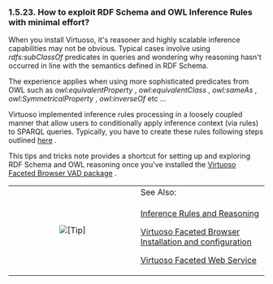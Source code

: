 <div>

<div>

<div>

<div>

### 1.5.23. How to exploit RDF Schema and OWL Inference Rules with minimal effort?

</div>

</div>

</div>

When you install Virtuoso, it's reasoner and highly scalable inference
capabilities may not be obvious. Typical cases involve using
<span class="emphasis">*rdfs:subClassOf*</span> predicates in queries
and wondering why reasoning hasn't occurred in line with the semantics
defined in RDF Schema.

The experience applies when using more sophisticated predicates from OWL
such as <span class="emphasis">*owl:equivalentProperty*</span> ,
<span class="emphasis">*owl:equivalentClass*</span> ,
<span class="emphasis">*owl:sameAs*</span> ,
<span class="emphasis">*owl:SymmetricalProperty*</span> ,
<span class="emphasis">*owl:inverseOf*</span> etc ...

Virtuoso implemented inference rules processing in a loosely coupled
manner that allow users to conditionally apply inference context (via
rules) to SPARQL queries. Typically, you have to create these rules
following steps outlined <a href="rdfsparqlrule.html" class="link"
title="16.14. Inference Rules &amp; Reasoning">here</a> .

This tips and tricks note provides a shortcut for setting up and
exploring RDF Schema and OWL reasoning once you've installed the <a
href="http://s3.amazonaws.com/opldownload/uda/vad-packages/6.1/virtuoso/fct_dav.vad"
class="ulink" target="_top">Virtuoso Faceted Browser VAD package</a> .

<div>

<table data-border="0" data-summary="Tip: See Also:">
<colgroup>
<col style="width: 50%" />
<col style="width: 50%" />
</colgroup>
<tbody>
<tr class="odd">
<td rowspan="2" style="text-align: center;" data-valign="top"
width="25"><img src="images/tip.png" alt="[Tip]" /></td>
<td style="text-align: left;">See Also:</td>
</tr>
<tr class="even">
<td style="text-align: left;" data-valign="top"><p><a
href="rdfsparqlrule.html" class="link"
title="16.14. Inference Rules &amp; Reasoning">Inference Rules and
Reasoning</a></p>
<p><a
href="http://virtuoso.openlinksw.com/dataspace/dav/wiki/Main/VirtFacetBrowserInstallConfig"
class="ulink" target="_top">Virtuoso Faceted Browser Installation and
configuration</a></p>
<p><a
href="http://virtuoso.openlinksw.com/dataspace/dav/wiki/Main/VirtuosoFacetsWebService"
class="ulink" target="_top">Virtuoso Faceted Web Service</a></p></td>
</tr>
</tbody>
</table>

</div>

</div>
